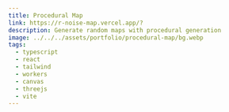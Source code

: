```yaml
---
title: Procedural Map
link: https://r-noise-map.vercel.app/?
description: Generate random maps with procedural generation
image: ../../../assets/portfolio/procedural-map/bg.webp
tags:
  - typescript
  - react
  - tailwind
  - workers
  - canvas
  - threejs
  - vite
---
```


